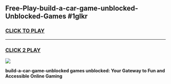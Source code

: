 
## Free-Play-build-a-car-game-unblocked-Unblocked-Games #1glkr
<h3>
<a href="https://news.freeplayer.one?title=build-a-car-game-unblocked&ref=8M">CLICK TO PLAY</a></h3>
<hr>

<h3>
<a href="https://news.freeplayer.one?title=build-a-car-game-unblocked&ref=8M">CLICK 2 PLAY</a>
  
</h3>

<a href="https://news.freeplayer.one?title=build-a-car-game-unblocked&ref=8M"><img src="https://clearcache.store/games.png"></a>


**build-a-car-game-unblocked games unblocked: Your Gateway to Fun and Accessible Online Gaming**
